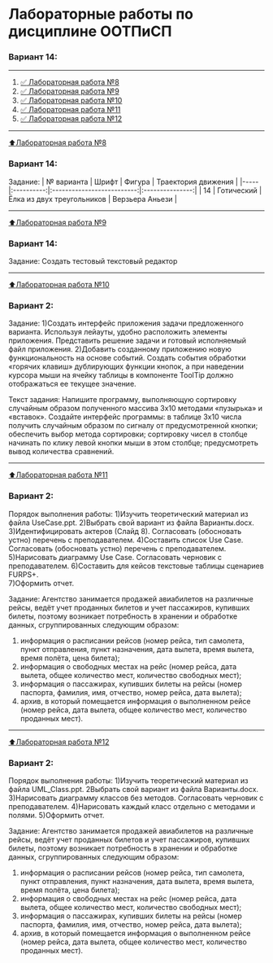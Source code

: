 # Лабораторные работы по дисциплине ООТПиСП
### Вариант 14:
____
1. [:white_check_mark: Лабораторная работа №8](#Лабораторная-работа-№8)
2. [:white_check_mark: Лабораторная работа №9](#Лабораторная-работа-№9)
3. [:white_check_mark: Лабораторная работа №10](#Лабораторная-работа-№10)
4. [:white_check_mark: Лабораторная работа №11](#Лабораторная-работа-№11)
5. [:white_check_mark: Лабораторная работа №12](#Лабораторная-работа-№12)
____
[:arrow_up:Лабораторная работа №8](#Лабораторная-работа-№8)
### Вариант 14:
Задание:
| № варианта  | Шрифт | Фигура | Траектория движения |
|-----|:----------:|:--------------------------:|:---------------:|
| 14  | Готический | Ёлка из двух треугольников | Верзьера Аньези |
____
[:arrow_up:Лабораторная работа №9](#Лабораторная-работа-№9)
### Вариант 14:
Задание:
Создать тестовый текстовый редактор
____
[:arrow_up:Лабораторная работа №10](#Лабораторная-работа-№10)
### Вариант 2:
Задание:
1)Создать интерфейс приложения задачи предложенного варианта. Используя
лейауты, удобно расположить элементы приложения. Представить решение задачи и
готовый исполняемый файл приложения.
2)Добавить созданному приложению новую функциональность на основе событий.
Создать события обработки «горячих клавиш» дублирующих функции кнопок, а при
наведении курсора мыши на ячейку таблицы в компоненте ToolTip должно
отображаться ее текущее значение.

 Текст задания:
Напишите программу, выполняющую сортировку случайным образом полученного
массива 3х10 методами «пузырька» и «вставок». Создайте интерфейс программы: в
таблице 3х10 числа получить случайным образом по сигналу от предусмотренной
кнопки; обеспечить выбор метода сортировки; сортировку чисел в столбце начинать по
клику левой кнопки мыши в этом столбце; предусмотреть вывод количества
сравнений.
____
[:arrow_up:Лабораторная работа №11](#Лабораторная-работа-№11)
### Вариант 2:
 Порядок выполнения работы: 
1)Изучить теоретический материал из файла UseCase.ppt.
2)Выбрать свой вариант из файла Варианты.docx. 
3)Идентифицировать актеров (Слайд 8). Согласовать (обосновать устно) перечень с преподавателем. 
4)Составить список Use Case. Согласовать (обосновать устно) перечень с преподавателем. 
5)Нарисовать диаграмму Use Case. Согласовать черновик с преподавателем. 
6)Составить для кейсов текстовые таблицы сценариев FURPS+.  
7)Оформить отчет. 

 Задание: 
Агентство занимается продажей авиабилетов на различные рейсы, ведёт учет проданных билетов и учет пассажиров, купивших билеты, поэтому возникает потребность в хранении и обработке данных, сгруппированных следующим образом: 
1) информация о расписании рейсов (номер рейса, тип самолета, пункт отправления, пункт назначения, дата вылета, время вылета, время полёта, цена билета); 
2) информация о свободных местах на рейс (номер рейса, дата вылета, общее количество мест, количество свободных мест); 
3) информация о пассажирах, купивших билеты на рейсы (номер паспорта, фамилия, имя, отчество, номер рейса, дата вылета); 
4) архив, в который помещается информация о выполненном рейсе (номер рейса, дата вылета, общее количество мест, количество проданных мест). 
____
[:arrow_up:Лабораторная работа №12](#Лабораторная-работа-№12)
### Вариант 2:
 Порядок выполнения работы: 
1)Изучить теоретический материал из файла UML_Class.ppt. 
2Выбрать свой вариант из файла Варианты.docx. 
3)Нарисовать диаграмму классов без методов. Согласовать черновик с преподавателем. 
4)Нарисовать каждый класс отдельно с методами и полями. 
5)Оформить отчет. 

 Задание: 
Агентство занимается продажей авиабилетов на различные рейсы, ведёт учет проданных билетов и учет пассажиров, купивших билеты, поэтому возникает потребность в хранении и обработке данных, сгруппированных следующим образом: 
1) информация о расписании рейсов (номер рейса, тип самолета, пункт отправления, пункт назначения, дата вылета, время вылета, время полёта, цена билета); 
2) информация о свободных местах на рейс (номер рейса, дата вылета, общее количество мест, количество свободных мест); 
3) информация о пассажирах, купивших билеты на рейсы (номер паспорта, фамилия, имя, отчество, номер рейса, дата вылета); 
4) архив, в который помещается информация о выполненном рейсе (номер рейса, дата вылета, общее количество мест, количество проданных мест). 